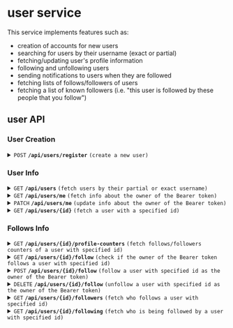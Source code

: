 # user service

This service implements features such as:

* creation of accounts for new users
* searching for users by their username (exact or partial)
* fetching/updating user's profile information
* following and unfollowing users
* sending notifications to users when they are followed
* fetching lists of follows/followers of users
* fetching a list of known followers (i.e. "this user is followed by these people that you follow")

## user API

### User Creation 

<details>
<summary><code>POST</code> <code><b>/api/users/register</b></code> <code>(create a new user)</code></summary>

##### Required OAuth2 Scopes

N/A

##### Query Parameters

N/A

##### Body 

```json
{
  "username":"testuser",
  "email":"testuser@gmail.com",
  "password":"Testpassword123;",
  "password2":"Testpassword123;"
}
```

Requirements:

* username should be between 1 and 30 characters long, consisting of [a-zA-Z0-9] characters
* password should be between 8 and 64 characters long, consisting of at least one a-z, one A-Z, one 0-9, and one special character from the [owasp list](https://owasp.org/www-community/password-special-characters)
* username cannot be taken
* passwords have to match

##### Example Responses

| Http Code | Response                                                             | Reason                        |
|-----------|----------------------------------------------------------------------|-------------------------------|
| `200`     | `{"uuid":"9e47825a-4a34-46d8-b191-fa981d0714cb"}`                    | Body of the request is valid  |
| `422`     | `{"messages":["Payload with new user data not provided"]}`           | Body of the request was empty |
| `422`     | `{"messages":["Passwords do not match"]}`                            | Passwords do not match        |
| `422`     | `{"messages":["User with username testuser already exists"]}`        | Username is already taken     |
| `422`     | `{"messages":["Email is not valid"]}`                                | Email failed validation       |
| `422`     | `{"messages":["Email is required"]}`                                 | Email field is missing        |
| `422`     | `{"messages":["Username is not valid"]}`                             | Username failed validation    |
| `422`     | `{"messages":["Password does not satisfy complexity requirements"]}` | User's password is too simple |

</details>

### User Info

<details>
<summary><code>GET</code> <code><b>/api/users</b></code> <code>(fetch users by their partial or exact username)</code></summary>

##### Required OAuth2 Scopes

N/A

##### Query Parameters

| Name              | Type                                                     | Data type | Description                                               |
|-------------------|----------------------------------------------------------|-----------|-----------------------------------------------------------|
| username_contains | required (but mutually exclusive with username_exact)    | text      | Partial phrase which has to occur in every found username |
| username_exact    | required (but mutually exclusive with username_contains) | text      | Exact username to find                                    |
| page              | optional                                                 | integer   | Number of the page to fetch                               |

##### Body

N/A

##### Example Responses

| Http Code | Response                                                                                                                                                    | Reason                                   |
|-----------|-------------------------------------------------------------------------------------------------------------------------------------------------------------|------------------------------------------|
| `200`     | page containing `{"content":[{"id":"188967d5-d165-4de4-bc60-cba0910bd5de","username":"testuser","displayedName":"testuser","aviUrl":"","description":""}]}` | Request valid                            |
| `400`     | `{"messages":["either 'username_contains' or 'username_exact' request param is required"]}`                                                                 | Neither request parameter provided       |
| `400`     | `{"messages":["only one of 'username_contains' or 'username_exact' request params can be provided at a time"]}`                                             | Both request parameters provided at once |

</details>

<details>
<summary><code>GET</code> <code><b>/api/users/me</b></code> <code>(fetch info about the owner of the Bearer token)</code></summary>

##### Required OAuth2 Scopes

* user.read

##### Query Parameters

N/A

##### Body

N/A

##### Example Responses

| Http Code | Response                                                                                                                      | Reason                                                 |
|-----------|-------------------------------------------------------------------------------------------------------------------------------|--------------------------------------------------------|
| `200`     | `{"id":"188967d5-d165-4de4-bc60-cba0910bd5de","username":"testuser","displayedName":"testuser","aviUrl":"","description":""}` | Request valid                                          |
| `404`     | `{"messages":["User with id 188967d5-d165-4de4-bc60-cba0910bd5df could not be found"]}`                                       | User does not exists                                   |
| `401`     |                                                                                                                               | Bearer token not provided or lacks the required scopes |


</details>

<details>
<summary><code>PATCH</code> <code><b>/api/users/me</b></code> <code>(update info about the owner of the Bearer token)</code></summary>

##### Required OAuth2 Scopes

* user.read
* user.write

##### Query Parameters

N/A

##### Body

```json
{
  "displayedName": "new displayed name",
  "aviUrl": "http://example.com",
  "description": "new description"
}
```

Requirements:

* displayedName is optional, when provided cannot be longer than 40 characters
* aviUrl is optional, when provided cannot be longer than 200 characters
* description is optional, when provided cannot be longer than 300 characters

##### Example Responses

| Http Code | Response                                                                                                                       | Reason                                                 |
|-----------|--------------------------------------------------------------------------------------------------------------------------------|--------------------------------------------------------|
| `200`     | `{"id":"188967d5-d165-4de4-bc60-cba0910bd5de","username":"testuser","displayedName":"some name","aviUrl":"","description":""}` | Update successful                                      |
| `422`     | `{"messages":["Field 'displayedName' cannot be longer than 40 characters"]}`                                                   | Field 'displayedName' invalid                          |
| `422`     | `{"messages":["Field 'aviUrl' cannot be longer than 200 characters"]}`                                                         | Field 'aviUrl' invalid                                 |
| `422`     | `{"messages":["Field 'description' cannot be longer than 300 characters"]}`                                                    | Field 'description' invalid                            |
| `404`     | `{"messages":["User with id 188967d5-d165-4de4-bc60-cba0910bd5df could not be found"]}`                                        | User does not exists                                   |
| `401`     |                                                                                                                                | Bearer token not provided or lacks the required scopes |

</details>

<details>
<summary><code>GET</code> <code><b>/api/users/{id}</b></code> <code>(fetch a user with a specified id)</code></summary>

##### Required OAuth2 Scopes

* user.read

##### Query Parameters

N/A

##### Body

N/A

##### Example Responses

| Http Code | Response                                                                                                              | Reason                                                 |
|-----------|-----------------------------------------------------------------------------------------------------------------------|--------------------------------------------------------|
| `200`     | `{"id":"188967d5-d165-4de4-bc60-cba0910bd5de","username":"testuser","displayedName":"","aviUrl":"","description":""}` | User exists                                            |
| `404`     | `{"messages":["User with id 188967d5-d165-4de4-bc60-cba0910bd5df could not be found"]}`                               | User does not exists                                   |
| `401`     |                                                                                                                       | Bearer token not provided or lacks the required scopes |

</details>

### Follows Info

<details>
<summary><code>GET</code> <code><b>/api/users/{id}/profile-counters</b></code> <code>(fetch follows/followers counters of a user with specified id)</code></summary>

##### Required OAuth2 Scopes

* user.read
* follow.read

##### Query Parameters

N/A

##### Body

N/A

##### Example Responses

| Http Code | Response                                                                                | Reason                                                 |
|-----------|-----------------------------------------------------------------------------------------|--------------------------------------------------------|
| `200`     | `{"following": 0, "followers": 0 }`                                                     | Request valid                                          |
| `404`     | `{"messages":["User with id 188967d5-d165-4de4-bc60-cba0910bd5df could not be found"]}` | User does not exists                                   |
| `401`     |                                                                                         | Bearer token not provided or lacks the required scopes |

</details>

<details>
<summary><code>GET</code> <code><b>/api/users/{id}/follow</b></code> <code>(check if the owner of the Bearer token follows a user with specified id)</code></summary>

##### Required OAuth2 Scopes

* user.read
* follow.read

##### Query Parameters

N/A

##### Body

N/A

##### Example Responses

| Http Code | Response                                                                                | Reason                                                 |
|-----------|-----------------------------------------------------------------------------------------|--------------------------------------------------------|
| `200`     | `{"follows": false }`                                                                   | Request valid                                          |
| `404`     | `{"messages":["User with id 188967d5-d165-4de4-bc60-cba0910bd5df could not be found"]}` | User does not exists                                   |
| `401`     |                                                                                         | Bearer token not provided or lacks the required scopes |

</details>

<details>
<summary><code>POST</code> <code><b>/api/users/{id}/follow</b></code> <code>(follow a user with specified id as the owner of the Bearer token)</code></summary>

##### Required OAuth2 Scopes

* user.read
* follow.read
* follow.write

##### Query Parameters

N/A

##### Body

N/A

##### Example Responses

| Http Code | Response                                                                                | Reason                                                 |
|-----------|-----------------------------------------------------------------------------------------|--------------------------------------------------------|
| `200`     | `{"follows": true }`                                                                    | Request valid                                          |
| `404`     | `{"messages":["User with id 188967d5-d165-4de4-bc60-cba0910bd5df could not be found"]}` | User does not exists                                   |
| `401`     |                                                                                         | Bearer token not provided or lacks the required scopes |

</details>

<details>
<summary><code>DELETE</code> <code><b>/api/users/{id}/follow</b></code> <code>(unfollow a user with specified id as the owner of the Bearer token)</code></summary>

##### Required OAuth2 Scopes

* user.read
* follow.read
* follow.write

##### Query Parameters

N/A

##### Body

N/A

##### Example Responses

| Http Code | Response              | Reason                                                 |
|-----------|-----------------------|--------------------------------------------------------|
| `200`     | `{"follows": false }` | Request valid                                          |
| `401`     |                       | Bearer token not provided or lacks the required scopes |

</details>

<details>
<summary><code>GET</code> <code><b>/api/users/{id}/followers</b></code> <code>(fetch who follows a user with specified id)</code></summary>

##### Required OAuth2 Scopes

* user.read
* follow.read

##### Query Parameters

| Name  | Type     | Data type | Description                                                                                                                                                                    |
|-------|----------|-----------|--------------------------------------------------------------------------------------------------------------------------------------------------------------------------------|
| known | optional | boolean   | Whether only followers who are known to the owner of the Bearer token should be fetched, i.e. "fetch only users who are following some user, and are also being followed by me |
| page  | optional | integer   | Number of the page to fetch                                                                                                                                                    |
##### Body

N/A

##### Example Responses

| Http Code | Response                                                                                                                                                    | Reason                                                 |
|-----------|-------------------------------------------------------------------------------------------------------------------------------------------------------------|--------------------------------------------------------|
| `200`     | page containing `{"content":[{"id":"188967d5-d165-4de4-bc60-cba0910bd5de","username":"testuser","displayedName":"testuser","aviUrl":"","description":""}]}` | Request valid                                          |
| `404`     | `{"messages":["User with id 188967d5-d165-4de4-bc60-cba0910bd5df could not be found"]}`                                                                     | User does not exists                                   |
| `401`     |                                                                                                                                                             | Bearer token not provided or lacks the required scopes |

</details>

<details>
<summary><code>GET</code> <code><b>/api/users/{id}/following</b></code> <code>(fetch who is being followed by a user with specified id)</code></summary>

##### Required OAuth2 Scopes

* user.read
* follow.read

##### Query Parameters

| Name | Type     | Data type | Description                 |
|------|----------|-----------|-----------------------------|
| page | optional | integer   | Number of the page to fetch |

##### Body

N/A

##### Example Responses

| Http Code | Response                                                                                                                                                    | Reason                                                 |
|-----------|-------------------------------------------------------------------------------------------------------------------------------------------------------------|--------------------------------------------------------|
| `200`     | page containing `{"content":[{"id":"188967d5-d165-4de4-bc60-cba0910bd5de","username":"testuser","displayedName":"testuser","aviUrl":"","description":""}]}` | Request valid                                          |
| `404`     | `{"messages":["User with id 188967d5-d165-4de4-bc60-cba0910bd5df could not be found"]}`                                                                     | User does not exists                                   |
| `401`     |                                                                                                                                                             | Bearer token not provided or lacks the required scopes |

</details>